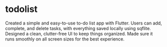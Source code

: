 # todolist

Created a simple and easy-to-use to-do list app with Flutter.
Users can add, complete, and delete tasks, with everything saved locally using sqflite.
Designed a clean, clutter-free UI to keep things organized.
Made sure it runs smoothly on all screen sizes for the best experience.
